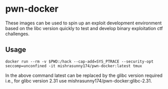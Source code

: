 # pwn-docker

These images can be used to spin up an exploit development environment based on the libc version quickly to test and develop binary exploitation ctf challenges.

## Usage

```
docker run --rm -v $PWD:/hack --cap-add=SYS_PTRACE --security-opt seccomp=unconfined -it mishrasunny174/pwn-docker:latest tmux
```

In the above command latest can be replaced by the glibc version required i.e., for glibc version 2.31 use mishrasunny174/pwn-docker:glibc-2.31.